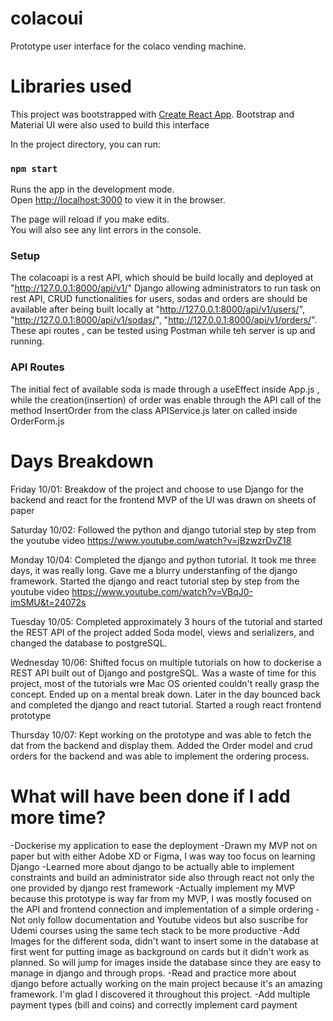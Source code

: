 # colacoui

Prototype user interface for the colaco vending machine.

# Libraries used
This project was bootstrapped with [Create React App](https://github.com/facebook/create-react-app).
Bootstrap and Material UI were also used to build this interface

In the project directory, you can run:

### `npm start`

Runs the app in the development mode.\
Open [http://localhost:3000](http://localhost:3000) to view it in the browser.

The page will reload if you make edits.\
You will also see any lint errors in the console.

### Setup 
The colacoapi is a rest API, which should be build locally and deployed at "http://127.0.0.1:8000/api/v1/"
Django allowing administrators to run task on rest API, CRUD functionalities for users, sodas and orders are
should be available after being built locally at "http://127.0.0.1:8000/api/v1/users/", 
"http://127.0.0.1:8000/api/v1/sodas/", "http://127.0.0.1:8000/api/v1/orders/". These api routes , can be tested
using Postman while teh server is up and running.

### API Routes 

The initial fect of available soda is made through a useEffect inside App.js , while the creation(insertion) of
order was enable through the API call of the method InsertOrder from the class APIService.js later on called inside OrderForm.js


# Days Breakdown

Friday 10/01: Breakdow of the project and choose to use Django for the backend and react for the frontend
              MVP of the UI was drawn on sheets of paper

Saturday 10/02: Followed the python and django tutorial step by step from the youtube video
                https://www.youtube.com/watch?v=jBzwzrDvZ18

Monday 10/04: Completed the django and python tutorial. It took me three days, it was really long. Gave me a 
              blurry understanfing of the django framework.
              Started the django and react tutorial step by step from the youtube video 
              https://www.youtube.com/watch?v=VBqJ0-imSMU&t=24072s

Tuesday 10/05: Completed approximately 3 hours of the tutorial and started the REST API of the project 
               added Soda model, views and serializers, and changed the database to postgreSQL.

Wednesday 10/06: Shifted focus on multiple tutorials on how to dockerise a REST API built out of Django and
                 postgreSQL. Was a waste of time for this project, most of the tutorials wre Mac OS oriented 
                 couldn't really grasp the concept. Ended up on a mental break down. Later in the day bounced 
                 back and completed the django and react tutorial. Started a rough react frontend prototype

Thursday 10/07: Kept working on the prototype and was able to fetch the dat from the backend and display them.
                Added the Order model and crud orders for the backend and was able to implement the ordering process.

# What will have been done if I add more time?

-Dockerise my application to ease the deployment
-Drawn my MVP not on paper but with either Adobe XD or Figma, I was way too focus on learning Django
-Learned more about django to be actually able to implement constraints and build an administrator side
also through react not only the one provided by django rest framework
-Actually implement my MVP because this prototype is way far from my MVP, I was mostly focused on the API and 
frontend connection and implementation of a simple ordering
-Not only follow documentation and Youtube videos but also suscribe for Udemi courses using the same tech stack 
to be more productive
-Add Images for the different soda, didn't want to insert some in the database at first went for putting
image as background on cards but it didn't work as planned. So will jump for images inside the database
since they are easy to manage in django and through props.
-Read and practice more about django before actually working on the main project because it's an amazing framework. I'm glad I discovered it throughout this project.
-Add multiple payment types (bill and coins) and correctly implement card payment
